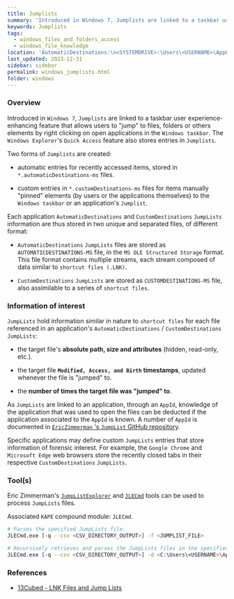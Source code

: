 ```yaml
---
title: Jumplists
summary: 'Introduced in Windows 7, Jumplists are linked to a taskbar user experience-enhancing feature that allows users to "jump" to files, folders or others elements by right clicking on open applications in the Windows taskbar.\n\nInformation of interest: target file absolute path, size, attributes, and Modified, Access, and Birth timestamps (updated whenever the file is "jumped" to).'
keywords: Jumplists
tags:
  - windows_files_and_folders_access
  - windows_file_knowledge
location: 'AutomaticDestinations:\n<SYSTEMDRIVE>:\Users\<USERNAME>\AppData\Roaming\Microsoft\Windows\Recent\AutomaticDestinations\<APP_ID>.automaticDestinations-ms\n\nCustomDestinations:\n<SYSTEMDRIVE>:\Users\<USERNAME>\AppData\Roaming\Microsoft\Windows\Recent\CustomDestinations\<APP_ID>.customDestinations-ms'
last_updated: 2023-12-31
sidebar: sidebar
permalink: windows_jumplists.html
folder: windows
---
```


### Overview

Introduced in `Windows 7`, `Jumplists` are linked to a taskbar user
experience-enhancing feature that allows users to "jump" to files, folders
or others elements by right clicking on open applications in the `Windows
taskbar`. The `Windows Explorer`'s `Quick Access` feature also stores entries
in `Jumplists`.

Two forms of `Jumplists` are created:
  - automatic entries for recently accessed items, stored in
    `*.automaticDestinations-ms` files.

  - custom entries in `*.customDestinations-ms` files for items manually
    "pinned" elements (by users or the applications themselves) to the
    `Windows taskbar` or an application's `Jumplist`.

Each application `AutomaticDestinations` and `CustomDestinations` `JumpLists`
information are thus stored in two unique and separated files, of different
format:
  - `AutomaticDestinations` `JumpLists` files are stored as
    `AUTOMATICDESTINATIONS-MS` file, in the `MS OLE Structured Storage` format.
    This file format contains multiple streams, each stream composed of data
    similar to `shortcut files (.LNK)`.

  - `CustomDestinations` `JumpLists` are stored as `CUSTOMDESTINATIONS-MS`
    file, also assimilable to a series of `shortcut files`.

### Information of interest

`JumpLists` hold information similar in nature to `shortcut files` for each
file referenced in an application's `AutomaticDestinations` /
`CustomDestinations` `JumpLists`:
  - the target file's **absolute path, size and attributes** (hidden,
    read-only, etc.).

  - the target file **`Modified, Access, and Birth` timestamps**,
    updated whenever the file is "jumped" to.

  - the **number of times the target file was "jumped" to**.

As `JumpLists` are linked to an application, through an `AppId`, knowledge of
the application that was used to open the files can be deducted if the
application associated to the `AppId` is known. A number of `AppId` is
documented in
[`EricZimmerman` 's `JumpList` GitHub repository](https://github.com/EricZimmerman/JumpList/blob/master/JumpList/Resources/AppIDs.txt).

Specific applications may define custom `JumpLists` entries that store
information of forensic interest. For example, the `Google Chrome` and
`Microsoft Edge` web browsers store the recently closed tabs in their
respective `CustomDestinations` `JumpLists`.

### Tool(s)

Eric Zimmerman's [`JumpListExplorer`](https://f001.backblazeb2.com/file/EricZimmermanTools/net6/JumpListExplorer.zip)
and [`JLECmd`](https://github.com/EricZimmerman/JLECmd) tools can be used to
process `JumpLists` files.

Associated `KAPE` compound module: `JLECmd`.

```bash
# Parses the specified JumpLists file.
JLECmd.exe [-q --csv <CSV_DIRECTORY_OUTPUT>] -f <JUMPLIST_FILE>

# Recursively retrieves and parses the JumpLists files in the specified directory.
JLECmd.exe [-q --csv <CSV_DIRECTORY_OUTPUT>] -d <C:\Users\<USERNAME>\AppData\Roaming\Microsoft\Windows\Recent\ | C:\ | DIRECTORY>
```

### References

  - [13Cubed - LNK Files and Jump Lists](https://www.youtube.com/watch?v=wu4-nREmzGM)
